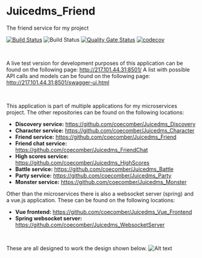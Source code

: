 # Juicedms_Friend
 The friend service for my project


[![Build Status](https://travis-ci.com/coecomber/Juicedms_Friend.svg)](https://travis-ci.com/coecomber/Juicedms_Friend) ![Build Status](https://img.shields.io/docker/cloud/build/coecomber/juicedms_friend) [![Quality Gate Status](https://sonarcloud.io/api/project_badges/measure?project=coecomber_Juicedms_Friend&metric=alert_status)](https://sonarcloud.io/dashboard?id=coecomber_Juicedms_Friend) [![codecov](https://codecov.io/gh/coecomber/Juicedms_Friend/branch/master/graph/badge.svg)](https://codecov.io/gh/coecomber/Juicedms_Friend)

&nbsp;

A live test version for development purposes of this application can be found on the following page: http://217.101.44.31:8501/
A list with possible API calls and models can be found on the following page: http://217.101.44.31:8501/swagger-ui.html

&nbsp;

This application is part of multiple applications for my microservices project. The other repositories can be found on the following locations:
* **Discovery service:** https://github.com/coecomber/Juicedms_Discovery
* **Character service:** https://github.com/coecomber/Juicedms_Character
* **Friend service:** https://github.com/coecomber/Juicedms_Friend
* **Friend chat service:** https://github.com/coecomber/Juicedms_FriendChat
* **High scores service:** https://github.com/coecomber/Juicedms_HighScores
* **Battle service:** https://github.com/coecomber/Juicedms_Battle
* **Party service:** https://github.com/coecomber/Juicedms_Party
* **Monster service:** https://github.com/coecomber/Juicedms_Monster

Other than the microservices there is also a websocket server (spring) and a vue.js application. These can be found on the following locations:
* **Vue frontend:** https://github.com/coecomber/Juicedms_Vue_Frontend
* **Spring websocket server:** https://github.com/coecomber/Juicedms_WebsocketServer


&nbsp;

These are all designed to work the design shown below.
![Alt text](https://i.gyazo.com/7677acc8c462ca42a40f6f40f0ba4ab0.png "Microservices Design")
